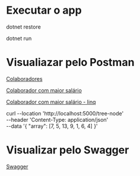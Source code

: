 # Executar o app
dotnet restore

dotnet run

# Visualiazar pelo Postman
[Colaboradores](http://localhost:5000/colaboradores)

[Colaborador com maior salário](http://localhost:5000/colaboradores-maior-salario)

[Colaborador com maior salário - linq](http://localhost:5000/colaboradores-maior-salario-linq)


curl --location 'http://localhost:5000/tree-node' \
--header 'Content-Type: application/json' \
--data '{
    "array": [7, 5, 13, 9, 1, 6, 4]
}'

# Visualizar pelo Swagger
[Swagger](http://localhost:5000/swagger/index.html)
